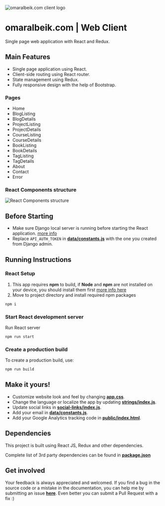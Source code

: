 ![omaralbeik.com client logo](https://github.com/omaralbeik/omaralbeik.com/blob/master/react/assets/logo_client.png)

# omaralbeik.com | Web Client
Single page web application with React and Redux.

## Main Features

- Single page application using React.
- Client-side routing using React router.
- State management using Redux.
- Fully responsive design with the help of Bootstrap.

### Pages
- Home
- BlogListing
- BlogDetails
- ProjectListing
- ProjectDetails
- CourseListing
- CourseDetails
- BookListing
- BookDetails
- TagListing
- TagDetails
- About
- Contact
- Error

### React Components structure
![React Components structure](https://github.com/omaralbeik/omaralbeik.com/blob/master/react/assets/react_components.png)


## Before Starting
- Make sure Django local server is running before starting the React application. [more info](https://github.com/omaralbeik/omaralbeik.com/blob/master/django/README.md)
- Replace `API_AUTH_TOKEN` in [**data/constants.js**](https://github.com/omaralbeik/omaralbeik.com/blob/master/react/src/data/constants.js) with the one you created from Django admin.


## Running Instructions

### React Setup
1. This app requires **npm** to build, if **Node** and **npm** are not installed on your device, you should install them first [more info here](https://docs.npmjs.com/getting-started/installing-node)
2. Move to project directory and install required npm packages
``` bash
npm i
```

### Start React development server
Run React server
```bash
npm run start
```

### Create a production build
To create a production build, use:
```bash
npm run build
```

## Make it yours!
- Customize website look and feel by changing [**app.css**](https://github.com/omaralbeik/omaralbeik.com/blob/master/react/src/styles/app.css).
- Change the language or localize the app by updating [**strings/index.js**](https://github.com/omaralbeik/omaralbeik.com/blob/master/react/src/strings/index.js).
- Update social links in [**social-links/index.js**](https://github.com/omaralbeik/omaralbeik.com/blob/master/react/src/social-links/index.js).
- Add your email in [**data/constants.js**](https://github.com/omaralbeik/omaralbeik.com/blob/master/react/src/data/constants.js).
- Add your Google Analytics tracking code in [**public/index.html**](https://github.com/omaralbeik/omaralbeik.com/blob/master/react/public/index.html).

## Dependencies
This project is built using React JS, Redux and other dependencies.

Complete list of 3rd party dependencies can be found in [**package.json**](https://github.com/omaralbeik/omaralbeik.com/blob/master/react/package.json)


## Get involved
Your feedback is always appreciated and welcomed. If you find a bug in the source code or a mistake in the documentation, you can help me by submitting an issue [**here**](https://github.com/omaralbeik/omaralbeik.com/issues). Even better you can submit a Pull Request with a fix :)
